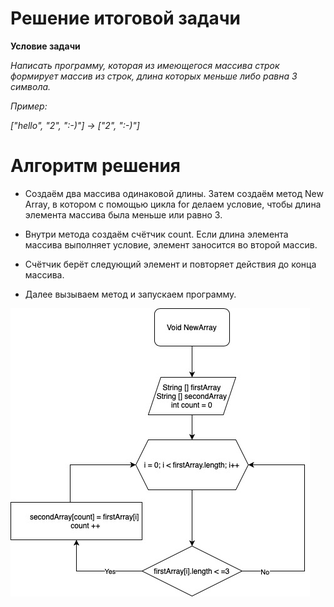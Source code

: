# Решение итоговой задачи

 **Условие задачи**

 _Написать программу, которая из имеющегося массива строк формирует массив из строк, длина которых меньше либо равна 3 символа._

_Пример:_

_["hello", "2", ":-)"] -> ["2", ":-)"]_ 

# Алгоритм решения

* Создаём два массива одинаковой длины. Затем создаём метод New Array, в котором с помощью цикла for делаем условие, чтобы длина элемента массива была меньше или равно 3. 

* Внутри метода создаём счётчик count. Если длина элемента массива выполняет условие, элемент заносится во второй массив. 

* Счётчик берёт следующий элемент и повторяет действия до конца массива. 

* Далее вызываем метод и запускаем программу.

![Блок-схема](Shema.jpg)